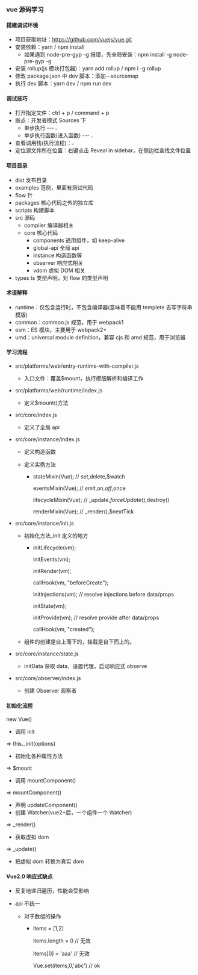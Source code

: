 ### vue 源码学习

#### 搭建调试环境

- 项目获取地址：https://github.com/vuejs/vue.git
- 安装依赖：yarn / npm install
  - 如果遇到 node-pre-gyp -g 报错，先全局安装：npm install -g node-pre-gyp -g
- 安装 rollup(js 模块打包器)：yarn add rollup / npm i -g rollup
- 修改 package.json 中 dev 脚本：添加--sourcemap
- 执行 dev 脚本：yarn dev / npm run dev

#### 调试技巧

- 打开指定文件：ctrl + p / command + p
- 断点：开发者模式 Sources 下
  - 单步执行 --- <img src="https://tva1.sinaimg.cn/large/006tNbRwgy1gbgtg296hrj303k02cwed.jpg" style="zoom:25%;" />
  - 单步执行函数(进入函数) --- <img src="https://tva1.sinaimg.cn/large/006tNbRwgy1gbgtg23tt1j301w02oglg.jpg" style="zoom:25%;" />
- 查看调用栈(执行流程)：<img src="https://tva1.sinaimg.cn/large/006tNbRwgy1gbgtn30zg9j30j409mjs8.jpg" style="zoom:33%;" />
- 定位源文件所在位置：右键点击 Reveal in sidebar，在侧边栏查找文件位置

#### 项目目录

- dist 发布目录
- examples 范例，里面有测试代码
- flow 针
- packages 核心代码之外的独立库
- scripts 构建脚本
- src 源码
  - compiler 编译器相关
  - core 核心代码
    - components 通用组件，如 keep-alive
    - global-api 全局 api
    - instance 构造函数等
    - observer 响应式相关
    - vdom 虚拟 DOM 相关
- types ts 类型声明，对 flow 的类型声明

#### 术语解释

- runtime：仅包含运行时，不包含编译器(意味着不能用 templete 去写字符串模版)
- common：common.js 规范，用于 webpack1
- esm：ES 模块，主要用于 webpack2+
- umd：universal module definition，兼容 cjs 和 amd 规范，用于浏览器

#### 学习流程

- src/platforms/web/entry-runtime-with-compiler.js

  - 入口文件：覆盖\$mount，执行模版解析和编译工作

- src/platforms/web/runtime/index.js

  - 定义\$mount()方法

- src/core/index.js

  - 定义了全局 api

- src/core/instance/index.js

  - 定义构造函数

  - 定义实例方法

    - stateMixin(Vue); // $set,$delete,\$watch

      eventsMixin(Vue); // $emit,$on,$off,$once

      lifecycleMixin(Vue); // \_update,$forceUpdate(),$destroy()

      renderMixin(Vue); // \_render(),\$nextTick

- src/core/instance/init.js

  - 初始化方法\_init 定义的地方

    - initLifecycle(vm);

      initEvents(vm);

      initRender(vm);

      callHook(vm, "beforeCreate");

      initInjections(vm); // resolve injections before data/props

      initState(vm);

      initProvide(vm); // resolve provide after data/props

      callHook(vm, "created");

  - 组件的创建是自上而下的，挂载是自下而上的。

- src/core/instance/state.js

  - initData 获取 data，设置代理，启动响应式 observe

- src/core/observer/index.js

  - 创建 Observer 观察者

#### 初始化流程

new Vue()

- 调用 init

=> this.\_init(options)

- 初始化各种属性方法

=> \$mount

- 调用 mountComponent()

=> mountComponent()

- 声明 updateComponent()
- 创建 Watcher(vue2+后，一个组件一个 Watcher)

=> \_render()

- 获取虚拟 dom

=> \_update()

- 把虚拟 dom 转换为真实 dom

#### Vue2.0 响应式缺点

- 反复地递归遍历，性能会受影响

- api 不统一

  - 对于数组的操作

    - items = [1,2]

      items.length = 0 // 无效

      items[0] = 'aaa' // 无效

      Vue.set(items,0,'abc') // ok

